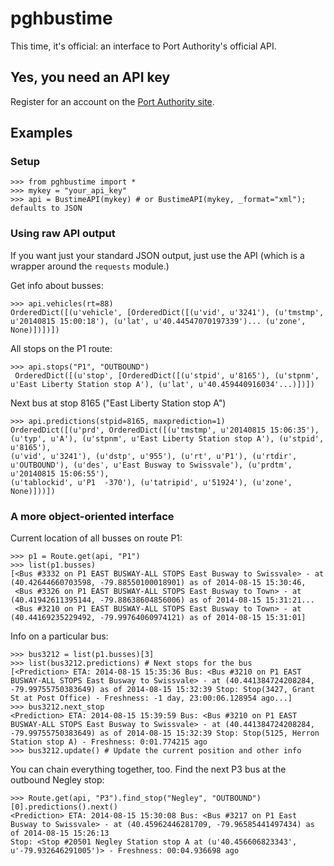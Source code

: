# pghbustime

This time, it's official: an interface to Port Authority's official API.

## Yes, you need an API key
Register for an account on the [Port Authority site](http://realtime.portauthority.org/).

## Examples

### Setup
	>>> from pghbustime import *
	>>> mykey = "your_api_key"
	>>> api = BustimeAPI(mykey) # or BustimeAPI(mykey, _format="xml"); defaults to JSON
	
### Using raw API output
If you want just your standard JSON output, just use the API (which is a wrapper around the `requests` module.)

Get info about busses:

    >>> api.vehicles(rt=88)
	OrderedDict([(u'vehicle', [OrderedDict([(u'vid', u'3241'), (u'tmstmp', u'20140815 15:00:18'), (u'lat', u'40.44547070197339')... (u'zone', None)])])])

All stops on the P1 route:

	>>> api.stops("P1", "OUTBOUND")
	 OrderedDict([(u'stop', [OrderedDict([(u'stpid', u'8165'), (u'stpnm', u'East Liberty Station stop A'), (u'lat', u'40.459440916034'...)])])
	 
Next bus at stop 8165 ("East Liberty Station stop A")	 

	>>> api.predictions(stpid=8165, maxprediction=1)
	OrderedDict([(u'prd', OrderedDict([(u'tmstmp', u'20140815 15:06:35'), (u'typ', u'A'), (u'stpnm', u'East Liberty Station stop A'), (u'stpid', u'8165'), 
	(u'vid', u'3241'), (u'dstp', u'955'), (u'rt', u'P1'), (u'rtdir', u'OUTBOUND'), (u'des', u'East Busway to Swissvale'), (u'prdtm', u'20140815 15:06:55'), 
	(u'tablockid', u'P1  -370'), (u'tatripid', u'51924'), (u'zone', None)]))])
	
### A more object-oriented interface
Current location of all busses on route P1:

	>>> p1 = Route.get(api, "P1")
	>>> list(p1.busses)
	[<Bus #3332 on P1 EAST BUSWAY-ALL STOPS East Busway to Swissvale> - at (40.42644660703598, -79.88550100018901) as of 2014-08-15 15:30:46,
	 <Bus #3326 on P1 EAST BUSWAY-ALL STOPS East Busway to Town> - at (40.41942611395144, -79.88638604856006) as of 2014-08-15 15:31:21...
	 <Bus #3210 on P1 EAST BUSWAY-ALL STOPS East Busway to Town> - at (40.44169235229492, -79.99764060974121) as of 2014-08-15 15:31:01]
		 
Info on a particular bus:

	>>> bus3212 = list(p1.busses)[3]		 
	>>> list(bus3212.predictions) # Next stops for the bus
	[<Prediction> ETA: 2014-08-15 15:35:36 Bus: <Bus #3210 on P1 EAST BUSWAY-ALL STOPS East Busway to Swissvale> - at (40.441384724208284, -79.99755750383649) as of 2014-08-15 15:32:39 Stop: Stop(3427, Grant St at Post Office) - Freshness: -1 day, 23:00:06.128954 ago...]
	>>> bus3212.next_stop 
	<Prediction> ETA: 2014-08-15 15:39:59 Bus: <Bus #3210 on P1 EAST BUSWAY-ALL STOPS East Busway to Swissvale> - at (40.441384724208284, -79.99755750383649) as of 2014-08-15 15:32:39 Stop: Stop(5125, Herron Station stop A) - Freshness: 0:01.774215 ago
	>>> bus3212.update() # Update the current position and other info
	
You can chain everything together, too.  Find the next P3 bus at the outbound Negley stop:

	>>> Route.get(api, "P3").find_stop("Negley", "OUTBOUND")[0].predictions().next()
	<Prediction> ETA: 2014-08-15 15:30:08 Bus: <Bus #3217 on P1 East Busway to Swissvale> - at (40.45962446281709, -79.96585441497434) as of 2014-08-15 15:26:13 
	Stop: <Stop #20501 Negley Station stop A at (u'40.456606823343', u'-79.932646291005')> - Freshness: 00:04.936698 ago
	
	
